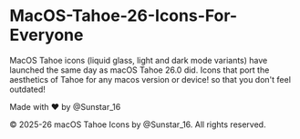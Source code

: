 # MacOS-Tahoe-26-Icons-For-Everyone
MacOS Tahoe icons (liquid glass, light and dark mode variants) have launched the same day as macOS Tahoe 26.0 did. Icons that port the aesthetics of Tahoe for any macos version or device! so that you don't feel outdated! 

Made with ❤︎ by @Sunstar_16

© 2025-26 macOS Tahoe Icons by @Sunstar_16. All rights reserved.

